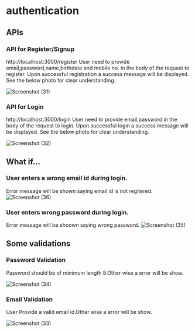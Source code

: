 # authentication

## APIs

### API for Register/Signup
http://localhost:3000/register
User need to provide email,password,name,birthdate and mobile no. in the body of the request to register.
Upon successful registration a success message will be displayed. See the below photo for clear understanding.

![Screenshot (31)](https://user-images.githubusercontent.com/57585655/159006147-a43a0a19-df65-4a57-bdb6-938f95a07aa9.png)

### API for Login
http://localhost:3000/login
User need to provide email,password in the body of the request to login.
Upon successful login a success message will be displayed. See the below photo for clear understanding.

![Screenshot (32)](https://user-images.githubusercontent.com/57585655/159006626-aa39fd0b-4642-49f9-ae81-13da8f7b5e4d.png)

## What if...
### User enters a wrong email id during login.
Error message will be shown saying email id is not regitered.
![Screenshot (36)](https://user-images.githubusercontent.com/57585655/159007882-74e626e0-3a36-4f75-abf8-294ea1d3d9b0.png)

### User enters wrong password during login.
Error message will be shoown saying wrong password.
![Screenshot (35)](https://user-images.githubusercontent.com/57585655/159008057-66ef6285-2252-4ed6-a7ca-49a1cfb8a768.png)

## Some validations

### Password Validation
Password should be of minimum length 8.Other wise a error will be show.

![Screenshot (34)](https://user-images.githubusercontent.com/57585655/159007290-b647478c-2588-40ac-8ff5-f11f4e126d58.png)

### Email Validation 
User Provide a valid email id.Other wise a error will be show.

![Screenshot (33)](https://user-images.githubusercontent.com/57585655/159007492-53fdc0ac-35f6-4763-a1a5-c995a825035e.png)
